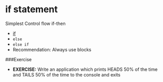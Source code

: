 # if statement

Simplest Control flow if-then

* [if](http://docs.oracle.com/javase/tutorial/java/nutsandbolts/if.html)
* ``else``
* ``else if``
* Recommendation: Always use blocks

###Exercise
* __EXERCISE:__ Write an application which prints HEADS 50% of the time and TAILS 50% of the time to the console and exits

